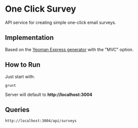 # One Click Survey

API service for creating simple one-click email surveys.

## Implementation

Based on the [Yeoman Express generator](https://github.com/petecoop/generator-express) with the "MVC" option.

## How to Run

Just start with:

	grunt

Server will default to **http://localhost:3004**

## Queries

	http://localhost:3004/api/surveys